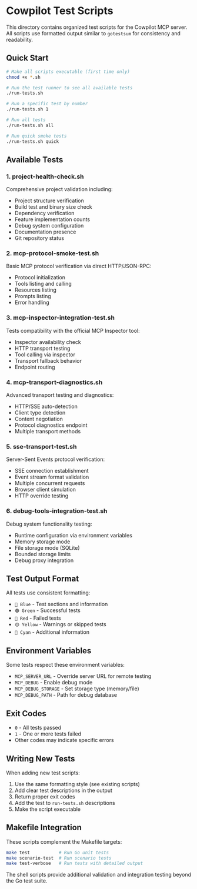 # Cowpilot Test Scripts

This directory contains organized test scripts for the Cowpilot MCP server. All scripts use formatted output similar to `gotestsum` for consistency and readability.

## Quick Start

```bash
# Make all scripts executable (first time only)
chmod +x *.sh

# Run the test runner to see all available tests
./run-tests.sh

# Run a specific test by number
./run-tests.sh 1

# Run all tests
./run-tests.sh all

# Run quick smoke tests
./run-tests.sh quick
```

## Available Tests

### 1. **project-health-check.sh**
Comprehensive project validation including:
- Project structure verification
- Build test and binary size check
- Dependency verification
- Feature implementation counts
- Debug system configuration
- Documentation presence
- Git repository status

### 2. **mcp-protocol-smoke-test.sh**
Basic MCP protocol verification via direct HTTP/JSON-RPC:
- Protocol initialization
- Tools listing and calling
- Resources listing
- Prompts listing
- Error handling

### 3. **mcp-inspector-integration-test.sh**
Tests compatibility with the official MCP Inspector tool:
- Inspector availability check
- HTTP transport testing
- Tool calling via inspector
- Transport fallback behavior
- Endpoint routing

### 4. **mcp-transport-diagnostics.sh**
Advanced transport testing and diagnostics:
- HTTP/SSE auto-detection
- Client type detection
- Content negotiation
- Protocol diagnostics endpoint
- Multiple transport methods

### 5. **sse-transport-test.sh**
Server-Sent Events protocol verification:
- SSE connection establishment
- Event stream format validation
- Multiple concurrent requests
- Browser client simulation
- HTTP override testing

### 6. **debug-tools-integration-test.sh**
Debug system functionality testing:
- Runtime configuration via environment variables
- Memory storage mode
- File storage mode (SQLite)
- Bounded storage limits
- Debug proxy integration

## Test Output Format

All tests use consistent formatting:
- `🔵 Blue` - Test sections and information
- `🟢 Green` - Successful tests
- `🔴 Red` - Failed tests
- `🟡 Yellow` - Warnings or skipped tests
- `🔷 Cyan` - Additional information

## Environment Variables

Some tests respect these environment variables:
- `MCP_SERVER_URL` - Override server URL for remote testing
- `MCP_DEBUG` - Enable debug mode
- `MCP_DEBUG_STORAGE` - Set storage type (memory/file)
- `MCP_DEBUG_PATH` - Path for debug database

## Exit Codes

- `0` - All tests passed
- `1` - One or more tests failed
- Other codes may indicate specific errors

## Writing New Tests

When adding new test scripts:
1. Use the same formatting style (see existing scripts)
2. Add clear test descriptions in the output
3. Return proper exit codes
4. Add the test to `run-tests.sh` descriptions
5. Make the script executable

## Makefile Integration

These scripts complement the Makefile targets:
```bash
make test           # Run Go unit tests
make scenario-test  # Run scenario tests
make test-verbose   # Run tests with detailed output
```

The shell scripts provide additional validation and integration testing beyond the Go test suite.
